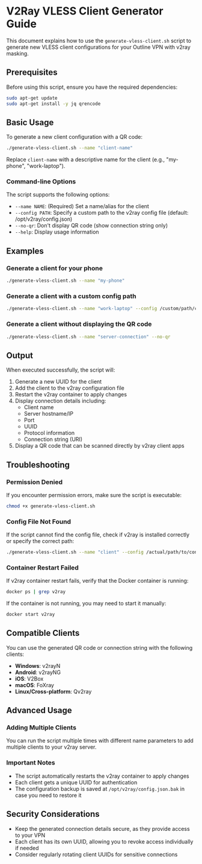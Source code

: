 # V2Ray VLESS Client Generator Guide

This document explains how to use the `generate-vless-client.sh` script to generate new VLESS client configurations for your Outline VPN with v2ray masking.

## Prerequisites

Before using this script, ensure you have the required dependencies:

```bash
sudo apt-get update
sudo apt-get install -y jq qrencode
```

## Basic Usage

To generate a new client configuration with a QR code:

```bash
./generate-vless-client.sh --name "client-name"
```

Replace `client-name` with a descriptive name for the client (e.g., "my-phone", "work-laptop").

### Command-line Options

The script supports the following options:

- `--name NAME`: (Required) Set a name/alias for the client
- `--config PATH`: Specify a custom path to the v2ray config file (default: /opt/v2ray/config.json)
- `--no-qr`: Don't display QR code (show connection string only)
- `--help`: Display usage information

## Examples

### Generate a client for your phone

```bash
./generate-vless-client.sh --name "my-phone"
```

### Generate a client with a custom config path

```bash
./generate-vless-client.sh --name "work-laptop" --config /custom/path/config.json
```

### Generate a client without displaying the QR code

```bash
./generate-vless-client.sh --name "server-connection" --no-qr
```

## Output

When executed successfully, the script will:

1. Generate a new UUID for the client
2. Add the client to the v2ray configuration file
3. Restart the v2ray container to apply changes
4. Display connection details including:
   - Client name
   - Server hostname/IP
   - Port
   - UUID
   - Protocol information
   - Connection string (URI)
5. Display a QR code that can be scanned directly by v2ray client apps

## Troubleshooting

### Permission Denied

If you encounter permission errors, make sure the script is executable:

```bash
chmod +x generate-vless-client.sh
```

### Config File Not Found

If the script cannot find the config file, check if v2ray is installed correctly or specify the correct path:

```bash
./generate-vless-client.sh --name "client" --config /actual/path/to/config.json
```

### Container Restart Failed

If v2ray container restart fails, verify that the Docker container is running:

```bash
docker ps | grep v2ray
```

If the container is not running, you may need to start it manually:

```bash
docker start v2ray
```

## Compatible Clients

You can use the generated QR code or connection string with the following clients:

- **Windows**: v2rayN
- **Android**: v2rayNG
- **iOS**: V2Box
- **macOS**: FoXray
- **Linux/Cross-platform**: Qv2ray

## Advanced Usage

### Adding Multiple Clients

You can run the script multiple times with different name parameters to add multiple clients to your v2ray server.

### Important Notes

- The script automatically restarts the v2ray container to apply changes
- Each client gets a unique UUID for authentication
- The configuration backup is saved at `/opt/v2ray/config.json.bak` in case you need to restore it

## Security Considerations

- Keep the generated connection details secure, as they provide access to your VPN
- Each client has its own UUID, allowing you to revoke access individually if needed
- Consider regularly rotating client UUIDs for sensitive connections